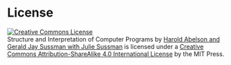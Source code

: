 # License

<p>
<a rel="license" href="http://creativecommons.org/licenses/by-sa/4.0/"><img alt="Creative Commons License" style="border-width:0" src="https://i.creativecommons.org/l/by-sa/4.0/88x31.png" /></a><br /><span xmlns:dct="http://purl.org/dc/terms/" property="dct:title">Structure and Interpretation of Computer Programs</span> by <a xmlns:cc="http://creativecommons.org/ns#" href="https://mitpress.mit.edu/sicp" property="cc:attributionName" rel="cc:attributionURL">Harold Abelson and Gerald Jay Sussman with Julie Sussman</a> is licensed under a <a rel="license" href="http://creativecommons.org/licenses/by-sa/4.0/">Creative Commons Attribution-ShareAlike 4.0 International License</a> by the MIT Press.       
<p>